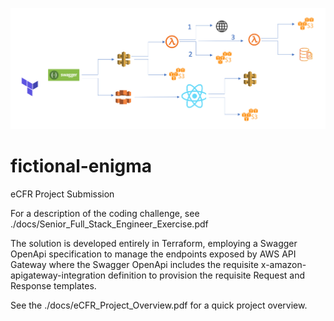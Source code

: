 ![Alt text](./imgs/eCFRProjectArchitecture.png?raw=true "eCFR Project Architecture")

# fictional-enigma
eCFR Project Submission

For a description of the coding challenge, see ./docs/Senior_Full_Stack_Engineer_Exercise.pdf

The solution is developed entirely in Terraform, employing a Swagger OpenApi specification to manage the endpoints exposed by AWS API Gateway where the Swagger OpenApi includes the requisite x-amazon-apigateway-integration definition to provision the requisite Request and Response templates.

See the ./docs/eCFR_Project_Overview.pdf for a quick project overview.

